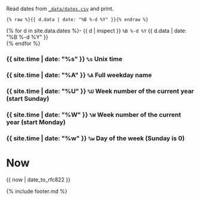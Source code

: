 Read dates from [`_data/dates.csv`](https://github.com/gattiecani/renderizer/blob/master/docs/_data/dates.csv) and print.

```liquid
{% raw %}{{ d.data | date: "%B %-d %Y" }}{% endraw %}
```

{% for d in site.data.dates %}- {{ d | inspect }} `%B %-d %Y` {{ d.data | date: "%B %-d %Y" }}  
{% endfor %}

### {{ site.time | date: "%s" }} `%s` Unix time

### {{ site.time | date: "%A" }} `%A` Full weekday name

### {{ site.time | date: "%U" }} `%U` Week number of the current year (start Sunday)

### {{ site.time | date: "%W" }} `%W` Week number of the current year (start Monday)

### {{ site.time | date: "%w" }} `%w` Day of the week (Sunday is 0)

# Now

{{ now | date_to_rfc822 }}

{% include footer.md %}
